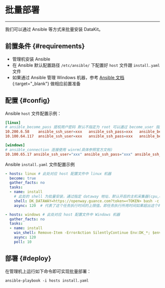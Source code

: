 
# 批量部署
---

我们可以通过 Ansible 等方式来批量安装 DataKit。

## 前置条件 {#requirements}

- 管理机安装 Ansible
- 在 Ansible 默认配置路径 `/etc/ansible/` 下配置好 `host` 文件跟 `install.yaml` 文件
- 如果通过 Ansible 管理 Windows 机器，参考 [Ansible 文档](https://ansible-tran.readthedocs.io/en/latest/docs/intro_windows.html#windows-installing){:target="_blank"} 做相应前置准备

## 配置 {#config}

Ansible `host` 文件配置示例：

```toml
[linux]
# ansible_become_pass 提权用户密码 默认不指定为 root 可以通过 become_user 指定(具体参照官方文档)
10.200.6.58    ansible_ssh_user=xxx   ansible_ssh_pass=xxx   ansible_become_pass=xxx
10.100.64.117  ansible_ssh_user=xxx   ansible_ssh_pass=xxx   ansible_become_pass=xxx

[windows]
# ansible_connection 连接使用 winrm(具体参照官方文档)
10.100.65.17 ansible_ssh_user="xxx" ansible_ssh_pass="xxx" ansible_ssh_port=5986 ansible_connection="winrm" ansible_winrm_server_cert_validation=ignore
```

Ansible `install.yaml` 文件配置示例

```yaml
- hosts: linux # 此处对应 host 配置文件中 linux 机器
  become: true
  gather_facts: no
  tasks:
  - name: install
    # 此处的 shell 为批量安装，通过指定 dataway 地址、默认开启的主机采集器(cpu,disk,mem)等，设置了 -global-tags host=__datakit_hostname 等
    shell: DK_DATAWAY=https://openway.guance.com?token=<TOKEN> bash -c "$(curl -L https://{{{ custom_key.static_domain }}}/datakit/install.sh)"
    async: 120  # 代表了这个任务执行时间的上限值。即任务执行所用时间如果超出这个时间，则认为任务失败。此参数若未设置，则为同步执行 poll: 10 # 代表了任务异步执行时轮询的时间间隔，如果 poll 为 0，就相当于一个不关心结果的任务

- hosts: windows # 此处对应 host 配置文件中 Windows 机器
  gather_facts: no
  tasks:
  - name: install
    win_shell: Remove-Item -ErrorAction SilentlyContinue Env:DK_*; $env:DK_DATAWAY="https://openway.guance.com?token=<TOKEN>"; Set-ExecutionPolicy Bypass -scope Process -Force; Import-Module bitstransfer; start-bitstransfer  -source https://{{{ custom_key.static_domain }}}/datakit/install.ps1 -destination .install.ps1; powershell ./.install.ps1;
    async: 120
    poll: 10
```

## 部署 {#deploy}

在管理机上运行如下命令即可实现批量部署：

```shell
ansible-playbook -i hosts install.yaml
```
